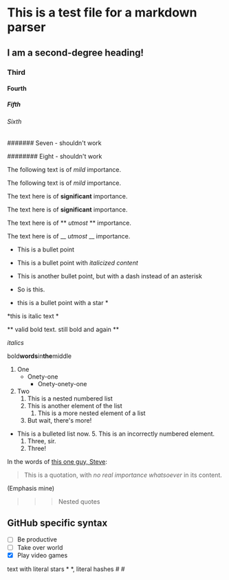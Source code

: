 # This is a test file for a markdown parser

## I am a second-degree heading!

### Third

#### Fourth

##### Fifth

###### Sixth

####### Seven - shouldn't work

######## Eight - shouldn't work

The following text is of *mild* importance.

The following text is of _mild_ importance.

The text here is of **significant** importance.

The text here is of __significant__ importance.

The text here is of ** *utmost* ** importance.

The text here is of __ _utmost_ __ importance.

* This is a bullet point

* This is a bullet point with *italicized content*

- This is another bullet point, but with a dash instead of an asterisk

- So is this.


* this is a bullet point with a star *

*this is italic text *


**
valid bold text.
still bold
and again
**

_italics_

bold**words**in**the**middle

1. One
   - Onety-one
     - Onety-onety-one
1. Two
   1. This is a nested numbered list
   1. This is another element of the list
      1. This is a more nested element of a list
   1. But wait, there's more!
- This is a bulleted list now.
   5. This is an incorrectly numbered element.
   1. Three, sir.
   1. Three!

In the words of [this one guy, Steve](https://en.wikipedia.org/wiki/Jaywick):

> This is a quotation, with _no real importance whatsoever_ in its content.

(Emphasis mine)

> > > Nested quotes

## GitHub specific syntax

- [ ] Be productive
- [ ] Take over world
- [x] Play video games

text with literal stars \* \*, literal hashes \# \#